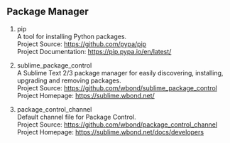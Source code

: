 ## Package Manager 

1. pip  
A tool for installing Python packages.  
Project Source: https://github.com/pypa/pip  
Project Documentation: https://pip.pypa.io/en/latest/ 

1. sublime_package_control  
A Sublime Text 2/3 package manager for easily discovering, installing, upgrading and removing packages.  
Project Source: https://github.com/wbond/sublime_package_control  
Project Homepage: https://sublime.wbond.net/  
 
1. package_control_channel  
Default channel file for Package Control.  
Project Source: https://github.com/wbond/package_control_channel  
Project Homepage: https://sublime.wbond.net/docs/developers 


 